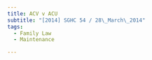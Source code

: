 ```yaml
---
title: ACV v ACU 
subtitle: "[2014] SGHC 54 / 28\_March\_2014"
tags:
  - Family Law
  - Maintenance

---
```


